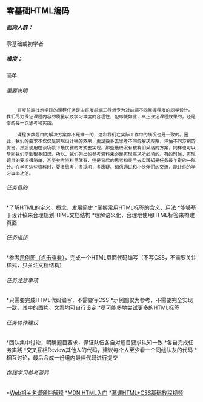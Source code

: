 ## 零基础HTML编码
##### 面向人群：
零基础或初学者
##### 难度：
简单

###### 重要说明
		百度前端技术学院的课程任务是由百度前端工程师专为对前端不同掌握程度的同学设计。我们尽力保证课程内容的质量以及学习难度的合理性，但即使如此，真正决定课程效果的，还是你的每一次思考和实践。

		课程多数题目的解决方案都不是唯一的，这和我们在实际工作中的情况也是一致的。因此，我们的要求不仅仅是实现设计稿的效果，更是要多去思考不同的解决方案，评估不同方案的优劣，然后使用在该场景下最优雅的方式去实现。那些最终没有被我们采纳的方案，同样也可以帮助我们学到很多知识。所以，我们列出的参考资料未必是实现需求所必须的。有的时候，实现题目的要求很简单，甚至参考资料里就有，但是背后的思考和亲手去实践却是任务最关键的一部分。在学习这些资料时，要多思考，多提问，多质疑。相信通过和小伙伴们的交流，能让你的学习事半功倍。
###### 任务目的
*了解HTML的定义、概念、发展简史
*掌握常用HTML标签的含义、用法
*能够基于设计稿来合理规划HTML文档结构
*理解语义化，合理地使用HTML标签来构建页面
###### 任务描述
*参考[示例图（点击查看）](http://7xrp04.com1.z0.glb.clouddn.com/task_1_1_1.jpg)，完成一个HTML页面代码编写（不写CSS，不需要关注样式，只关注文档结构）
###### 任务注意事项
*只需要完成HTML代码编写，不需要写CSS
*示例图仅为参考，不需要完全实现一致，其中的图片、文案均可自行设定
*尽可能多地尝试更多的HTML标签
###### 任务协作建议
*团队集中讨论，明确题目要求，保证队伍各自对题目要求认知一致
*各自完成任务实践
*交叉互相Review其他人的代码，建议每个人至少看一个同组队友的代码
*相互讨论，最后合成一份组内最佳代码进行提交
###### 在线学习参考资料
*[Web相关名词通俗解释](https://www.zhihu.com/question/22689579)
*[MDN HTML入门](https://developer.mozilla.org/zh-CN/docs/Web/Guide/HTML/Introduction)
*[慕课HTML+CSS基础教程视频](http://www.imooc.com/learn/9)